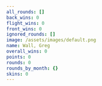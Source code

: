 ```yaml
---
all_rounds: []
back_wins: 0
flight_wins: 0
front_wins: 0
ignored_rounds: []
image: /assets/images/default.png
name: Wall, Greg
overall_wins: 0
points: 0
rounds: 0
rounds_by_month: {}
skins: 0
---
```

